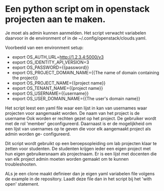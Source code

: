 # Een python script om in openstack projecten aan te maken. 
Je moet als admin kunnen aanmelden. Het script verwacht variabelen daarvoor 
in de environment of in de ~/.config/openstack/clouds.yaml.

Voorbeeld van een environment setup:
- export OS_AUTH_URL=http://1.2.3.4:5000/v3
- export OS_IDENTITY_API_VERSION=3
- export OS_PASSWORD={{password}}
- export OS_PROJECT_DOMAIN_NAME={{The name of domain containing the project}}
- export OS_PROJECT_NAME={{project name}}
- export OS_TENANT_NAME={{project name}}
- export OS_USERNAME={{username}}
- export OS_USER_DOMAIN_NAME={{The user's domain name}}

Het script leest een yaml file waar een lijst in kan van usernames waar
projecten voor aangemaakt worden. De naam van het project is de username
Ook worden er rechten gezet op het project. De gebruiker wordt met de rol
'member' geconfigureerd. Daarnaast is er de mogelijkheid om een lijst van
usernames op te geven die voor elk aangemaakt project als admin worden ge-
configureerd.

Dit script wordt gebruikt op een beroepsopleiding om lab projecten klaar
te zetten voor studenten. De studenten krijgen ieder een eigen project met
hun eigen gebruikersnaam als projectnaam. Er is een lijst met docenten die
van elk project admin moeten worden gemaakt om te kunnen troubleshooten.

ALs je een clone maakt definieer dan je eigen yaml variabelen file volgens 
de example in de repository. Laadt deze file dan in het script bij het
'with open' statement.
